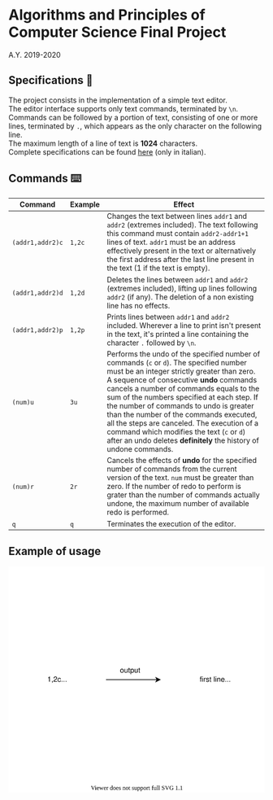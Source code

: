 # Algorithms and Principles of Computer Science Final Project

A.Y. 2019-2020

## Specifications :book:

The project consists in the implementation of a simple text editor.  
The editor interface supports only text commands, terminated by `\n`. Commands can be followed by a portion of text, consisting of one or more lines, terminated by `.`, which appears as the only character on the following line.  
The maximum length of a line of text is **1024** characters.  
Complete specifications can be found [here](specification.pdf) (only in italian).

## Commands :keyboard:

| Command | Example | Effect |
|-------|-------|------|
| `(addr1,addr2)c` | `1,2c` | Changes the text between lines `addr1` and `addr2` (extremes included). The text following this command must contain `addr2-addr1+1` lines of text. `addr1` must be an address effectively present in the text or alternatively the first address after the last line present in the text (1 if the text is empty). |
| `(addr1,addr2)d` | `1,2d` | Deletes the lines between `addr1` and `addr2` (extremes included), lifting up lines following `addr2` (if any). The deletion of a non existing line has no effects. |
| `(addr1,addr2)p` | `1,2p` | Prints lines between `addr1` and `addr2` included. Wherever a line to print isn't present in the text, it's printed a line containing the character `.` followed by `\n`. |
| `(num)u` | `3u` | Performs the undo of the specified number of commands (`c` or `d`). The specified number must be an integer strictly greater than zero. A sequence of consecutive **undo** commands cancels a number of commands equals to the sum of the numbers specified at each step. If the number of commands to undo is greater than the number of the commands executed, all the steps are canceled. The execution of a command which modifies the text (`c` or `d`) after an undo deletes **definitely** the history of undone commands. |
| `(num)r` | `2r` | Cancels the effects of **undo** for the specified number of commands from the current version of the text. `num` must be greater than zero. If the number of redo to perform is grater than the number of commands actually undone, the maximum number of available redo is performed. |
|`q`|`q`| Terminates the execution of the editor. |

## Example of usage

![example_of_usage](/github/example_of_usage.svg)
